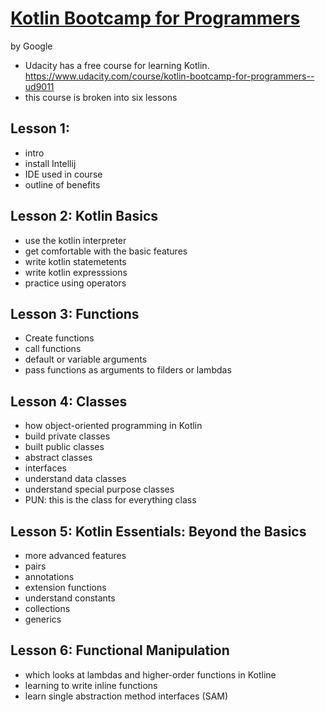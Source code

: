 # [Kotlin Bootcamp for Programmers](https://www.udacity.com/course/kotlin-bootcamp-for-programmers--ud9011)
by Google 
* Udacity has a free course for learning Kotlin. https://www.udacity.com/course/kotlin-bootcamp-for-programmers--ud9011 
* this course is broken into six lessons

## Lesson 1: 
* intro 
* install Intellij
* IDE used in course 
* outline of benefits 

## Lesson 2: Kotlin Basics 
* use the kotlin interpreter 
* get comfortable with the basic features 
* write kotlin statemetents 
* write kotlin expresssions 
* practice using operators 

## Lesson 3: Functions 
* Create functions 
* call functions 
* default or variable arguments 
* pass functions as arguments to filders or lambdas 

## Lesson 4: Classes 
* how object-oriented programming in Kotlin 
* build private classes 
* built public classes 
* abstract classes
* interfaces 
* understand data classes 
* understand special purpose classes 
* PUN: this is the class for everything class 


## Lesson 5: Kotlin Essentials: Beyond the Basics 
* more advanced features 
* pairs 
* annotations
* extension functions 
* understand constants 
* collections
* generics 

## Lesson 6: Functional Manipulation 
* which looks at lambdas and higher-order functions in Kotline 
* learning to write inline functions 
* learn single abstraction method interfaces (SAM) 
